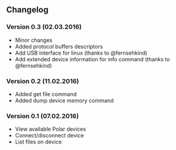 ## Changelog

### Version 0.3 (02.03.2016)
* Minor changes
* Added protocol buffers descriptors
* Add USB interface for linux (thanks to @fernsehkind)
* Add extended device information for info command (thanks to @fernsehkind)

### Version 0.2 (11.02.2016)
* Added get file command
* Added dump device memory command

### Version 0.1 (07.02.2016)
* View available Polar devices
* Connect/disconnect device
* List files on device